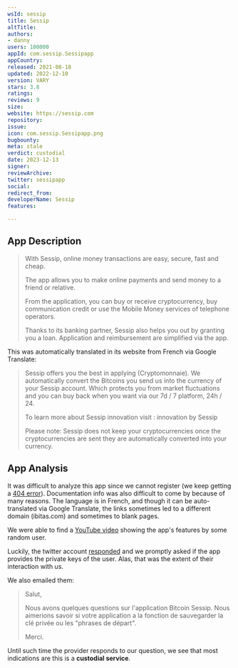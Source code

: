 ```yaml
---
wsId: sessip
title: Sessip
altTitle: 
authors:
- danny
users: 100000
appId: com.sessip.Sessipapp
appCountry: 
released: 2021-08-18
updated: 2022-12-10
version: VARY
stars: 3.8
ratings: 
reviews: 9
size: 
website: https://sessip.com
repository: 
issue: 
icon: com.sessip.Sessipapp.png
bugbounty: 
meta: stale
verdict: custodial
date: 2023-12-13
signer: 
reviewArchive: 
twitter: sessipapp
social: 
redirect_from: 
developerName: Sessip
features: 

---
```


## App Description 

> With Sessip, online money transactions are easy, secure, fast and cheap.
>
> The app allows you to make online payments and send money to a friend or relative.
> 
> From the application, you can buy or receive cryptocurrency, buy communication credit or use the Mobile Money services of telephone operators.
>
> Thanks to its banking partner, Sessip also helps you out by granting you a loan. Application and reimbursement are simplified via the app.

This was automatically translated in its website from French via Google Translate:

> Sessip offers you the best in applying (Cryptomonnaie). We automatically convert the Bitcoins you send us into the currency of your Sessip account. Which protects you from market fluctuations and you can buy back when you want via our 7d / 7 platform, 24h / 24.
>
> To learn more about Sessip innovation visit : innovation by Sessip
>
> Please note: Sessip does not keep your cryptocurrencies once the cryptocurrencies are sent they are automatically converted into your currency.

## App Analysis 

It was difficult to analyze this app since we cannot register (we keep getting a [404 error](https://twitter.com/BitcoinWalletz/status/1624002513543520256)). Documentation info was also difficult to come by because of many reasons. The language is in French, and though it can be auto-translated via Google Translate, the links sometimes led to a different domain (ibitas.com) and sometimes to blank pages.

We were able to find a [YouTube video](https://youtu.be/76NGlVurBz4?t=153) showing the app's features by some random user. 

Luckily, the twitter account [responded](https://twitter.com/sessipapp/status/1624002850232705025) and we promptly asked if the app provides the private keys of the user. Alas, that was the extent of their interaction with us.

We also emailed them: 

> Salut,
>
> Nous avons quelques questions sur l'application Bitcoin Sessip. Nous aimerions savoir si votre application a la fonction de sauvegarder la clé privée ou les "phrases de départ".
>
> Merci.

Until such time the provider responds to our question, we see that most indications are this is a **custodial service**. 